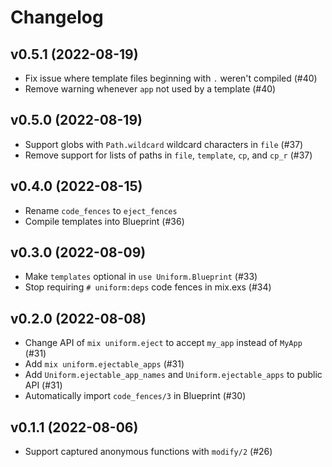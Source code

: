# Changelog

## v0.5.1 (2022-08-19)

  * Fix issue where template files beginning with `.` weren't compiled (#40)
  * Remove warning whenever `app` not used by a template (#40)

## v0.5.0 (2022-08-19)

  * Support globs with `Path.wildcard` wildcard characters in `file` (#37)
  * Remove support for lists of paths in `file`, `template`, `cp`, and `cp_r` (#37)

## v0.4.0 (2022-08-15)

  * Rename `code_fences` to `eject_fences`
  * Compile templates into Blueprint (#36)

## v0.3.0 (2022-08-09)

  * Make `templates` optional in `use Uniform.Blueprint` (#33)
  * Stop requiring `# uniform:deps` code fences in mix.exs (#34)

## v0.2.0 (2022-08-08)

  * Change API of `mix uniform.eject` to accept `my_app` instead of `MyApp` (#31)
  * Add `mix uniform.ejectable_apps` (#31)
  * Add `Uniform.ejectable_app_names` and `Uniform.ejectable_apps` to public API (#31)
  * Automatically import `code_fences/3` in Blueprint (#30)

## v0.1.1 (2022-08-06)

  * Support captured anonymous functions with `modify/2` (#26)
